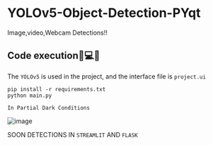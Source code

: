 # YOLOv5-Object-Detection-PYqt
Image,video,Webcam Detections!!

## Code execution📸💻🎥

The `YOLOv5` is used in the project, and the interface file is `project.ui`

```
pip install -r requirements.txt
python main.py
```


`In Partial Dark Conditions`

![image](https://user-images.githubusercontent.com/72887609/136672445-54c5cdc1-adce-4fb6-bed4-96e728c2cb62.png)


SOON DETECTIONS IN `STREAMLIT` AND `FLASK`
